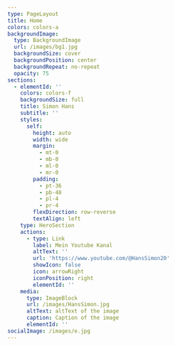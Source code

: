 ```yaml
---
type: PageLayout
title: Home
colors: colors-a
backgroundImage:
  type: BackgroundImage
  url: /images/bg1.jpg
  backgroundSize: cover
  backgroundPosition: center
  backgroundRepeat: no-repeat
  opacity: 75
sections:
  - elementId: ''
    colors: colors-f
    backgroundSize: full
    title: Simon Hans
    subtitle: ''
    styles:
      self:
        height: auto
        width: wide
        margin:
          - mt-0
          - mb-0
          - ml-0
          - mr-0
        padding:
          - pt-36
          - pb-48
          - pl-4
          - pr-4
        flexDirection: row-reverse
        textAlign: left
    type: HeroSection
    actions:
      - type: Link
        label: Mein Youtube Kanal
        altText: ''
        url: 'https://www.youtube.com/@HansSimon20'
        showIcon: false
        icon: arrowRight
        iconPosition: right
        elementId: ''
    media:
      type: ImageBlock
      url: /images/HansSimon.jpg
      altText: altText of the image
      caption: Caption of the image
      elementId: ''
socialImage: /images/e.jpg
---
```


